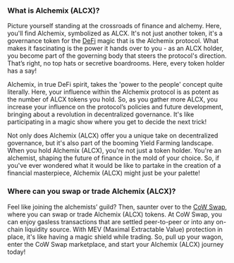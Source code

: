 <h3>What is Alchemix (ALCX)?</h3>

<p>Picture yourself standing at the crossroads of finance and alchemy. Here, you'll find Alchemix, symbolized as ALCX. It's not just another token, it's a governance token for the <a href="https://en.wikipedia.org/wiki/Decentralized_finance" rel="nofollow noreferrer noopener" target="_blank">DeFi</a> magic that is the Alchemix protocol. What makes it fascinating is the power it hands over to you - as an ALCX holder, you become part of the governing body that steers the protocol's direction. That’s right, no top hats or secretive boardrooms. Here, every token holder has a say!</p>

<p>Alchemix, in true DeFi spirit, takes the 'power to the people' concept quite literally. Here, your influence within the Alchemix protocol is as potent as the number of ALCX tokens you hold. So, as you gather more ALCX, you increase your influence on the protocol’s policies and future development, bringing about a revolution in decentralized governance. It's like participating in a magic show where you get to decide the next trick!</p>

<p>Not only does Alchemix (ALCX) offer you a unique take on decentralized governance, but it's also part of the booming Yield Farming landscape. When you hold Alchemix (ALCX), you're not just a token holder. You're an alchemist, shaping the future of finance in the mold of your choice. So, if you've ever wondered what it would be like to partake in the creation of a financial masterpiece, Alchemix (ALCX) might just be your palette!</p>

<h3>Where can you swap or trade Alchemix (ALCX)?</h3>

<p>Feel like joining the alchemists’ guild? Then, saunter over to the <a href="https://swap.cow.fi/" rel="noopener" target="_blank">CoW Swap</a>, where you can swap or trade Alchemix (ALCX) tokens. At CoW Swap, you can enjoy gasless transactions that are settled peer-to-peer or into any on-chain liquidity source. With MEV (Maximal Extractable Value) protection in place, it's like having a magic shield while trading. So, pull up your wagon, enter the CoW Swap marketplace, and start your Alchemix (ALCX) journey today!</p>
